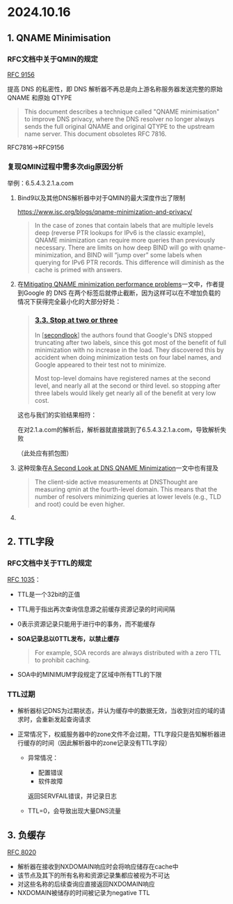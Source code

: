 # 2024.10.16

## 1. QNAME Minimisation

### RFC文档中关于QMIN的规定

[RFC 9156](https://datatracker.ietf.org/doc/rfc9156/)

提高 DNS 的私密性，即 DNS 解析器不再总是向上游名称服务器发送完整的原始 QNAME 和原始 QTYPE

> This document describes a technique called "QNAME minimisation" to
>    improve DNS privacy, where the DNS resolver no longer always sends
>    the full original QNAME and original QTYPE to the upstream name
>    server.  This document obsoletes RFC 7816.

RFC7816->RFC9156

### 复现QMIN过程中需多次dig原因分析

举例：6.5.4.3.2.1.a.com

1. Bind9以及其他DNS解析器中对于QMIN的最大深度作出了限制

   https://www.isc.org/blogs/qname-minimization-and-privacy/

   > In the case of zones that contain labels that are multiple levels deep (reverse PTR lookups for IPv6 is the classic example), QNAME minimization can require more queries than previously necessary. There are limits on how deep BIND will go with qname-minimization, and BIND will “jump over” some labels when querying for IPv6 PTR records. This difference will diminish as the cache is primed with answers.

2. 在[Mitigating QNAME minimization performance problems](https://www.ietf.org/id/draft-levine-qmin-performance-01.html)一文中，作者提到Google 的 DNS 在两个标签后就停止截断，因为这样可以在不增加负载的情况下获得完全最小化的大部分好处：

   > ### [3.3. ](https://www.ietf.org/id/draft-levine-qmin-performance-01.html#section-3.3)[Stop at two or three](https://www.ietf.org/id/draft-levine-qmin-performance-01.html#name-stop-at-two-or-three)
   >
   > In [[secondlook](https://www.ietf.org/id/draft-levine-qmin-performance-01.html#secondlook)] the authors found that Google's DNS stopped truncating after two labels, since this got most of the benefit of full minimization with no increase in the load. They discovered this by accident when doing minimization tests on four label names, and Google appeared to their test not to minimize.
   >
   > Most top-level domains have registered names at the second level, and nearly all at the second or third level. so stopping after three labels would likely get nearly all of the benefit at very low cost.

   这也与我们的实验结果相符：

   在对2.1.a.com的解析后，解析器就直接跳到了6.5.4.3.2.1.a.com，导致解析失败

   （此处应有抓包图）

3. 这种现象在[A Second Look at DNS QNAME Minimization](https://link.springer.com/chapter/10.1007/978-3-031-28486-1_21)一文中也有提及

   > The client-side active measurements at DNSThought are measuring qmin at the fourth-level domain. This means that the number of resolvers minimizing queries at lower levels (e.g., TLD and root) could be even higher.

4. 

## 2. TTL字段

### RFC文档中关于TTL的规定

[RFC 1035](https://datatracker.ietf.org/doc/rfc1035/)：

+ TTL是一个32bit的正值

+ TTL用于指出再次查询信息源之前缓存资源记录的时间间隔

+ 0表示资源记录只能用于进行中的事务，而不能缓存

+ **SOA记录总以0TTL发布，以禁止缓存**

  > For example, SOA records are always distributed with a zero TTL to prohibit caching.

+ SOA中的MINIMUM字段规定了区域中所有TTL的下限



### TTL过期

+ 解析器标记DNS为过期状态，并认为缓存中的数据无效，当收到对应的域的请求时，会重新发起查询请求

+ 正常情况下，权威服务器中的zone文件不会过期，TTL字段只是告知解析器进行缓存的时间（因此解析器中的zone记录没有TTL字段）

  + 异常情况：

    + 配置错误
    + 软件故障

    返回SERVFAIL错误，并记录日志

  + TTL=0，会导致出现大量DNS流量

## 3. 负缓存

[RFC 8020](https://datatracker.ietf.org/doc/rfc8020/)

+ 解析器在接收到NXDOMAIN响应时会将响应储存在cache中
+ 该节点及其下的所有名称和资源记录集都应被视为不可达
+ 对这些名称的后续查询应直接返回NXDOMAIN响应
+ NXDOMAIN被储存的时间被记录为negative TTL

